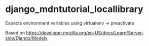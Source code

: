 # django_mdntutorial_locallibrary

Expects environment variables using virtualenv -> preactivate

Based on https://developer.mozilla.org/en-US/docs/Learn/Server-side/Django/Models
